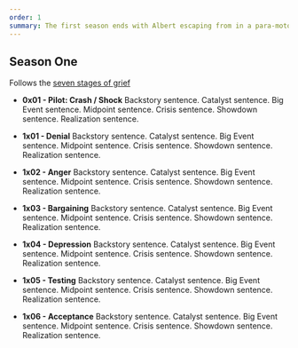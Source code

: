 ```yaml
---
order: 1
summary: The first season ends with Albert escaping from in a para-motor, flying over the mountains and landing somewhere he thinks is safe, only to be picked up by soldiers.
---
```

## Season One

Follows the [seven stages of grief](https://www.betterhelp.com/advice/grief/understanding-the-stages-of-grief/)

* **0x01 - Pilot: Crash / Shock**
Backstory sentence.
Catalyst sentence.
Big Event sentence.
Midpoint sentence.
Crisis sentence.
Showdown sentence.
Realization sentence.

* **1x01 - Denial**
Backstory sentence.
Catalyst sentence.
Big Event sentence.
Midpoint sentence.
Crisis sentence.
Showdown sentence.
Realization sentence.

* **1x02 - Anger**
Backstory sentence.
Catalyst sentence.
Big Event sentence.
Midpoint sentence.
Crisis sentence.
Showdown sentence.
Realization sentence.

* **1x03 - Bargaining**
Backstory sentence.
Catalyst sentence.
Big Event sentence.
Midpoint sentence.
Crisis sentence.
Showdown sentence.
Realization sentence.

* **1x04 - Depression**
Backstory sentence.
Catalyst sentence.
Big Event sentence.
Midpoint sentence.
Crisis sentence.
Showdown sentence.
Realization sentence.

* **1x05 - Testing**
Backstory sentence.
Catalyst sentence.
Big Event sentence.
Midpoint sentence.
Crisis sentence.
Showdown sentence.
Realization sentence.

* **1x06 - Acceptance**
Backstory sentence.
Catalyst sentence.
Big Event sentence.
Midpoint sentence.
Crisis sentence.
Showdown sentence.
Realization sentence.

<!-- ** ## Template - 1x01 - title**
Backstory sentence.
Catalyst sentence.
Big Event sentence.
Midpoint sentence.
Crisis sentence.
Showdown sentence.
Realization sentence. -->
